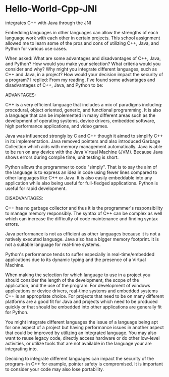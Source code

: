 # Hello-World-Cpp-JNI
 integrates C++ with Java through the JNI

Embedding languages in other languages can allow the strengths of each language work with each other in certain projects. This school assignment allowed me to learn some of the pros and cons of utilizing C++, Java, and Python for various use cases.

When asked:
What are some advantages and disadvantages of C++, Java, and Python?
How would you make your selection? What criteria would you consider and why?
Why might you integrate different languages, such as C++ and Java, in a project?
How would your decision impact the security of a program?
I replied:
From my reading, I've found some advantages and disadvantages of C++, Java, and Python to be:

ADVANTAGES:

C++ is a very efficient language that includes a mix of paradigms including: procedural, object oriented, generic, and functional programming. It is also a language that can be implemented in many different areas such as the development of operating systems, device drivers, embedded software, high performance applications, and video games.

Java was influenced strongly by C and C++ though it aimed to simplify C++ in its implementation. Java removed pointers and also introduced Garbage Collection which aids with memory management automatically. Java is able to be run on any device with the Java Virtual Machine (JVM). Because Java shows errors during compile time, unit testing is short.

Python allows the programmer to code "simply". That is to say the aim of the language is to express an idea in code using fewer lines compared to other languages like C++ or Java. It is also easily embeddable into any application while also being useful for full-fledged applications. Python is useful for rapid development.

DISADVANTAGES: 

C++ has no garbage collector and thus it is the programmer's responsibility to manage memory responsibly. The syntax of C++ can be complex as well which can increase the difficulty of code maintenance and finding syntax errors. 

Java performance is not as efficient as other languages because it is not a natively executed language. Java also has a bigger memory footprint. It is not a suitable language for real-time systems.

Python's performance tends to suffer especially in real-time/embedded applications due to its dynamic typing and the presence of a Virtual Machine. 

When making the selection for which language to use in a project you should consider the length of the development, the scope of the application, and the use of the program. For development of windows applications or device drivers, real-time systems and embedded systems C++ is an appropriate choice. For projects that need to be on many different platforms are a good fit for Java and projects which need to be produced quickly or that should be embedded into other applications are generally fit for Python.

You might integrate different languages the issue of a language being apt for one aspect of a project but having performance issues in another aspect that could be improved by utilizing an integrated language. You may also want to reuse legacy code, directly access hardware or do other low-level activities, or utilize tools that are not available in the language your are integrating into. 

Deciding to integrate different languages can impact the security of the program- in C++ for example, pointer safety is compromised. It is important to consider your code may also lose portability.
